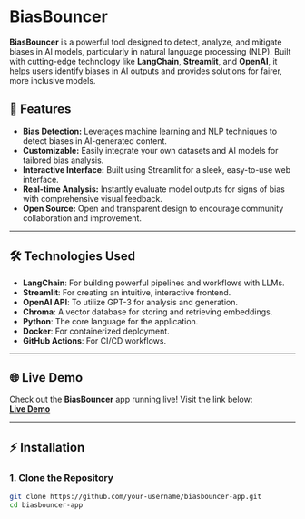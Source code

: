 # BiasBouncer

**BiasBouncer** is a powerful tool designed to detect, analyze, and mitigate biases in AI models, particularly in natural language processing (NLP). Built with cutting-edge technology like **LangChain**, **Streamlit**, and **OpenAI**, it helps users identify biases in AI outputs and provides solutions for fairer, more inclusive models.


## 🚀 **Features**

- **Bias Detection:** Leverages machine learning and NLP techniques to detect biases in AI-generated content.
- **Customizable:** Easily integrate your own datasets and AI models for tailored bias analysis.
- **Interactive Interface:** Built using Streamlit for a sleek, easy-to-use web interface.
- **Real-time Analysis:** Instantly evaluate model outputs for signs of bias with comprehensive visual feedback.
- **Open Source:** Open and transparent design to encourage community collaboration and improvement.

---

## 🛠️ **Technologies Used**

- **LangChain**: For building powerful pipelines and workflows with LLMs.
- **Streamlit**: For creating an intuitive, interactive frontend.
- **OpenAI API**: To utilize GPT-3 for analysis and generation.
- **Chroma**: A vector database for storing and retrieving embeddings.
- **Python**: The core language for the application.
- **Docker**: For containerized deployment.
- **GitHub Actions**: For CI/CD workflows.

---

## 🌐 **Live Demo**

Check out the **BiasBouncer** app running live! Visit the link below:  
[**Live Demo**](https://your-deployed-app-link.com)

---

## ⚡ **Installation**

### 1. **Clone the Repository**

```bash
git clone https://github.com/your-username/biasbouncer-app.git
cd biasbouncer-app
